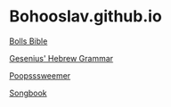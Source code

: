# Bohooslav.github.io
[Bolls Bible](https://bolls.life)

[Gesenius' Hebrew Grammar](/gesenius/)

[Poopsssweemer](/poopsssweemer/dist/)

[Songbook](songbook.club)
